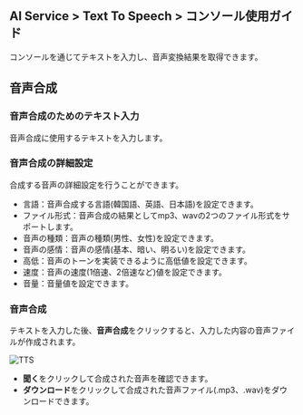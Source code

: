 ## AI Service > Text To Speech > コンソール使用ガイド

コンソールを通じてテキストを入力し、音声変換結果を取得できます。

## 音声合成

### 音声合成のためのテキスト入力

音声合成に使用するテキストを入力します。

### 音声合成の詳細設定

合成する音声の詳細設定を行うことができます。

* 言語：音声合成する言語(韓国語、英語、日本語)を設定できます。
* ファイル形式：音声合成の結果としてmp3、wavの2つのファイル形式をサポートします。
* 音声の種類：音声の種類(男性、女性)を設定できます。
* 音声の感情：音声の感情(基本、暗い、明るい)を設定できます。
* 高低：音声のトーンを実装できるように高低値を設定できます。
* 速度：音声の速度(1倍速、2倍速など)値を設定できます。
* 音量：音量値を設定できます。

### 音声合成

テキストを入力した後、**音声合成**をクリックすると、入力した内容の音声ファイルが作成されます。

![TTS](http://static.toastoven.net/prod_speech/tts_console_ja.png)

* **聞く**をクリックして合成された音声を確認できます。
* **ダウンロード**をクリックして合成された音声ファイル(.mp3、.wav)をダウンロードできます。

